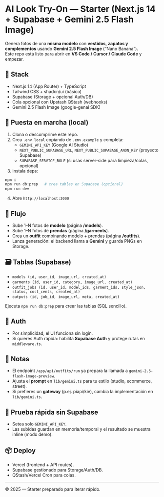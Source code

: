 # AI Look Try-On — Starter (Next.js 14 + Supabase + Gemini 2.5 Flash Image)

Genera fotos de una **misma modelo** con **vestidos, zapatos y complementos** usando **Gemini 2.5 Flash Image** (“Nano Banana”).  
Este repo está listo para abrir en **VS Code / Cursor / Claude Code** y empezar.

## 🧱 Stack
- Next.js 14 (App Router) + TypeScript
- Tailwind CSS + shadcn/ui (básico)
- Supabase (Storage + opcional Auth/DB)
- Cola opcional con Upstash QStash (webhooks)
- Gemini 2.5 Flash Image (google-genai SDK)

## 🚀 Puesta en marcha (local)
1) Clona o descomprime este repo.  
2) Crea `.env.local` copiando de `.env.example` y completa:
   - `GEMINI_API_KEY` (Google AI Studio)
   - `NEXT_PUBLIC_SUPABASE_URL`, `NEXT_PUBLIC_SUPABASE_ANON_KEY` (proyecto Supabase)
   - `SUPABASE_SERVICE_ROLE` (si usas server-side para limpieza/colas, opcional)
3) Instala deps:
```bash
npm i
npm run db:prep   # crea tablas en Supabase (opcional)
npm run dev
```
4) Abre `http://localhost:3000`

## 🧭 Flujo
- Sube 1–N fotos de **modelo** (página **/models**).
- Sube 1–N fotos de **prendas** (página **/garments**).
- Crea un **outfit** combinando modelo + prendas (página **/outfits**).
- Lanza generación: el backend llama a **Gemini** y guarda PNGs en Storage.

## 🗃️ Tablas (Supabase)
- `models (id, user_id, image_url, created_at)`
- `garments (id, user_id, category, image_url, created_at)`
- `outfit_jobs (id, user_id, model_ids, garment_ids, style_json, status, cost_cents, created_at)`
- `outputs (id, job_id, image_url, meta, created_at)`

Ejecuta `npm run db:prep` para crear las tablas (SQL sencillo).

## 🔑 Auth
- Por simplicidad, el UI funciona sin login.  
- Si quieres Auth rápida: habilita **Supabase Auth** y protege rutas en `middleware.ts`.

## 🧩 Notas
- El endpoint `/app/api/outfits/run` ya prepara la llamada a `gemini-2.5-flash-image-preview`.
- Ajusta el **prompt** en `lib/gemini.ts` para tu estilo (studio, ecommerce, street).
- Si prefieres un **gateway** (p.ej. piapi/kie), cambia la implementación en `lib/gemini.ts`.

## 🧪 Prueba rápida sin Supabase
- Setea solo `GEMINI_API_KEY`.
- Las subidas guardan en memoria/temporal y el resultado se muestra inline (modo demo).

## 📦 Deploy
- Vercel (frontend + API routes).  
- Supabase gestionado para Storage/Auth/DB.  
- QStash/Vercel Cron para colas.

---

© 2025 — Starter preparado para iterar rápido.